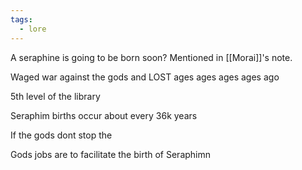 ```yaml
---
tags:
  - lore
---
```

A seraphine is going to be born soon?
Mentioned in [[Morai]]'s note.

Waged war against the gods and LOST ages ages ages ages ago

5th level of the library 

Seraphim births occur about every 36k years

If the gods dont stop the 

Gods jobs are to facilitate the birth of Seraphimn


